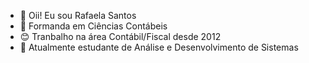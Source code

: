- 👋 Oii! Eu sou Rafaela Santos
- 💞️ Formanda em Ciências Contábeis
- 😊 Tranbalho na área Contábil/Fiscal desde 2012
- 🌱 Atualmente estudante de Análise e Desenvolvimento de Sistemas


<!---
Santosrafae/Santosrafae is a ✨ special ✨ repository because its `README.md` (this file) appears on your GitHub profile.
You can click the Preview link to take a look at your changes.
--->
